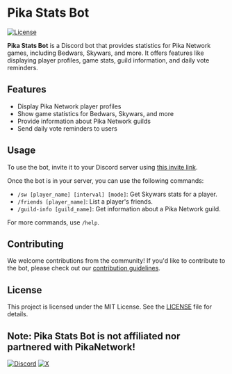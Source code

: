 # Pika Stats Bot

[![License](https://img.shields.io/badge/license-MIT-blue.svg)](https://opensource.org/licenses/MIT)



**Pika Stats Bot** is a Discord bot that provides statistics for Pika Network games, including Bedwars, Skywars, and more. It offers features like displaying player profiles, game stats, guild information, and daily vote reminders.

## Features

- Display Pika Network player profiles
- Show game statistics for Bedwars, Skywars, and more
- Provide information about Pika Network guilds
- Send daily vote reminders to users

## Usage

To use the bot, invite it to your Discord server using [this invite link](https://discord.com/oauth2/authorize?client_id=1209050248958312448&permissions=551903422464&scope=bot).

Once the bot is in your server, you can use the following commands:

- `/sw [player_name] [interval] [mode]`: Get Skywars stats for a player.
- `/friends [player_name]`: List a player's friends.
- `/guild-info [guild_name]`: Get information about a Pika Network guild.

For more commands, use `/help`.

## Contributing

We welcome contributions from the community! If you'd like to contribute to the bot, please check out our [contribution guidelines](CONTRIBUTING.md).

## License

This project is licensed under the MIT License. See the [LICENSE](LICENSE) file for details.

**Note**: Pika Stats Bot is not affiliated nor partnered with PikaNetwork!
---
[![Discord](https://img.shields.io/badge/Discord-%235865F2.svg?style=for-the-badge&logo=discord&logoColor=white)](https://discord.com/oauth2/authorize?client_id=1209050248958312448&permissions=551903422464&scope=bot)
   [![X](https://img.shields.io/badge/X-%23000000.svg?style=for-the-badge&logo=X&logoColor=white)](https://twitter.com/PikachuStats)
